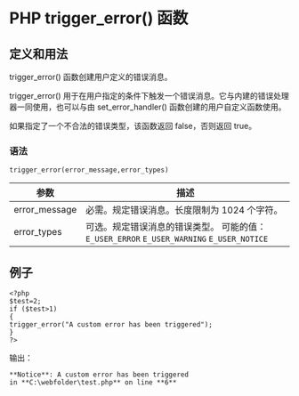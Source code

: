 # PHP trigger_error() 函数



## 定义和用法

trigger_error() 函数创建用户定义的错误消息。

trigger_error() 用于在用户指定的条件下触发一个错误消息。它与内建的错误处理器一同使用，也可以与由 set_error_handler() 函数创建的用户自定义函数使用。

如果指定了一个不合法的错误类型，该函数返回 false，否则返回 true。

### 语法

```
trigger_error(error_message,error_types)
```

| 参数 | 描述 |
| --- | --- |
| error_message | 必需。规定错误消息。长度限制为 1024 个字符。 |
| error_types | 可选。规定错误消息的错误类型。 可能的值：   `E_USER_ERROR`   `E_USER_WARNING`   `E_USER_NOTICE` |

## 例子

```
<?php
$test=2;
if ($test>1)
{
trigger_error("A custom error has been triggered");
}
?>
```

输出：

```
**Notice**: A custom error has been triggered
in **C:\webfolder\test.php** on line **6**
```
